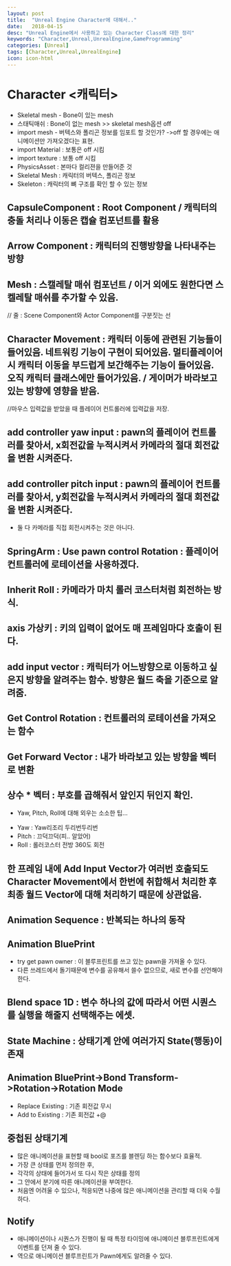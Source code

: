 ```yaml
---
layout: post
title:  "Unreal Engine Character에 대해서.."
date:   2018-04-15
desc: "Unreal Engine에서 사용하고 있는 Character Class에 대한 정리"
keywords: "Character,Unreal,UnrealEngine,GameProgramming"
categories: [Unreal]
tags: [Character,Unreal,UnrealEngine]
icon: icon-html
---
```


# Character <캐릭터>
 - Skeletal mesh - Bone이 있는 mesh
 - 스태틱매쉬 : Bone이 없는 mesh >> skeletal mesh옵션 off
 - import mesh - 버텍스와 폴리곤 정보를 임포트 할 것인가? ->off 할 경우에는 애니메이션만 가져오겠다는 표현.
 - import Material : 보통은 off 시킴
 - import texture : 보통 off 시킴
 - PhysicsAsset : 본마다 컬리젼을 만들어준 것
 - Skeletal Mesh : 캐릭터의 버텍스, 폴리곤 정보
 - Skeleton : 캐릭터의 뼈 구조를 확인 할 수 있는 정보

## CapsuleComponent : Root Component / 캐릭터의 충돌 처리나 이동은 캡슐 컴포넌트를 활용
## Arrow Component : 캐릭터의 진행방향을 나타내주는 방향
## Mesh : 스캘레탈 매쉬 컴포넌트 / 이거 외에도 원한다면 스켈레탈 매쉬를 추가할 수 있음.
// 줄 : Scene Component와 Actor Component를 구분짓는 선

## Character Movement : 캐릭터 이동에 관련된 기능들이 들어있음. 네트워킹 기능이 구현이 되어있음. 멀티플레이어 시 캐릭터 이동을 부드럽게 보간해주는 기능이 들어있음. 오직 캐릭터 클래스에만 들어가있음. / 게이머가 바라보고 있는 방향에 영향을 받음.

//마우스 입력값을 받았을 때 플레이어 컨트롤러에 입력값을 저장.

## add controller yaw input : pawn의 플레이어 컨트롤러를 찾아서, x회전값을 누적시켜서 카메라의 절대 회전값을 변환 시켜준다.
## add controller pitch input : pawn의 플레이어 컨트롤러를 찾아서, y회전값을 누적시켜서 카메라의 절대 회전값을 변환 시켜준다.
* 둘 다 카메라를 직접 회전시켜주는 것은 아니다.

## SpringArm : Use pawn control Rotation : 플레이어 컨트롤러에 로테이션을 사용하겠다.
## Inherit Roll : 카메라가 마치 롤러 코스터처럼 회전하는 방식.

## axis 가상키 : 키의 입력이 없어도 매 프레임마다 호출이 된다.

## add input vector : 캐릭터가 어느방향으로 이동하고 싶은지 방향을 알려주는 함수. 방향은 월드 축을 기준으로 알려줌.
## Get Control Rotation : 컨트롤러의 로테이션을 가져오는 함수
## Get Forward Vector : 내가 바라보고 있는 방향을 벡터로 변환
## 상수 * 벡터 : 부호를 곱해줘서 앞인지 뒤인지 확인.

* Yaw, Pitch, Roll에 대해 외우는 소소한 팁...
- Yaw : Yaw리조리 두리번두리번
- Pitch : 끄덕끄덕(피.. 알았어)
- Roll : 롤러코스터 전방 360도 회전

## 한 프레임 내에 Add Input Vector가 여러번 호출되도 Character Movement에서 한번에 취합해서 처리한 후 최종 월드 Vector에 대해 처리하기 때문에 상관없음.

## Animation Sequence : 반복되는 하나의 동작
## Animation BluePrint
- try get pawn owner : 이 블루프린트를 쓰고 있는 pawn을 가져올 수 있다.
- 다른 쓰레드에서 돌기때문에 변수를 공유해서 쓸수 없으므로, 새로 변수를 선언해야한다.

## Blend space 1D : 변수 하나의 값에 따라서 어떤 시퀀스를 실행을 해줄지 선택해주는 에셋.

## State Machine : 상태기계 안에 여러가지 State(행동)이 존재

## Animation BluePrint->Bond Transform->Rotation->Rotation Mode
 - Replace Existing : 기존 회전값 무시  
 - Add to Existing : 기존 회전값 +@

## 중첩된 상태기계
 - 많은 애니메이션을 표현할 때 bool로 포즈를 블렌딩 하는 함수보다 효율적.
 - 가장 큰 상태를 먼저 정의한 후,
 - 각각의 상태에 들어가서 또 다시 작은 상태를 정의
 - 그 안에서 분기에 따른 애니메이션을 부여한다.
 - 처음엔 어려울 수 있으나, 적응되면 나중에 많은 애니메이션을 관리할 때 더욱 수월하다.

## Notify
  - 애니메이션이나 시퀀스가 진행이 될 때 특정 타이밍에 애니메이션 블루프린트에게 이벤트를 던져 줄 수 있다.
  - 역으로 애니메이션 블루프린트가 Pawn에게도 알려줄 수 있다.
